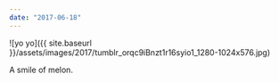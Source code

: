 ```yaml
---
date: "2017-06-18"
---
```


![yo yo]({{ site.baseurl }}/assets/images/2017/tumblr_orqc9iBnzt1r16syio1_1280-1024x576.jpg)

A smile of melon.
